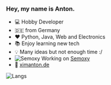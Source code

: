 ### Hey, my name is Anton.

- 💻 Hobby Developer
- 🇩🇪 from Germany
- &#10084; Python, Java, Web and Electronics
- 📚 Enjoy learning new tech
- 💡 Many ideas but not enough time :/
- ![Semoxy](https://avatars.githubusercontent.com/u/86730986?s=19&v=4) Working on [Semoxy](https://github.com/SemoxyMC)
- 🔗 [ximanton.de](https://ximanton.de)

![Langs](https://github-readme-stats.vercel.app/api/top-langs/?username=xImAnton&hide=CSS&layout=compact&hide_title=true)
